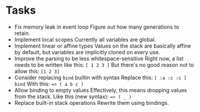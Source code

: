 # Tasks

- Fix memory leak in event loop
  Figure out how many generations to retain.
- Implement local scopes
  Currently all variables are global.
- Implement linear or affine types
  Values on the stack are basically affine by default, but variables are implicitly cloned on every use.
- Improve the parsing to be less whitespace-sensitive
  Right now, a list needs to be written like this: `[ 1 2 3 ]`
  But there's no good reason not to allow this: `[1 2 3]`
- Consider replacing `bind` builtin with syntax
  Replace this: `[ :a :c :c ] bind`
  With this: `=> ( a b c )`
- Allow binding to empty values
  Effectively, this means dropping values from the stack. Like this (new syntax): `=> ( _ )`
- Replace built-in stack operations
  Rewrite them using bindings.
